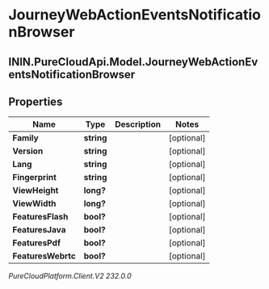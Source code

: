 # JourneyWebActionEventsNotificationBrowser

## ININ.PureCloudApi.Model.JourneyWebActionEventsNotificationBrowser

## Properties

|Name | Type | Description | Notes|
|------------ | ------------- | ------------- | -------------|
| **Family** | **string** |  | [optional] |
| **Version** | **string** |  | [optional] |
| **Lang** | **string** |  | [optional] |
| **Fingerprint** | **string** |  | [optional] |
| **ViewHeight** | **long?** |  | [optional] |
| **ViewWidth** | **long?** |  | [optional] |
| **FeaturesFlash** | **bool?** |  | [optional] |
| **FeaturesJava** | **bool?** |  | [optional] |
| **FeaturesPdf** | **bool?** |  | [optional] |
| **FeaturesWebrtc** | **bool?** |  | [optional] |



_PureCloudPlatform.Client.V2 232.0.0_

